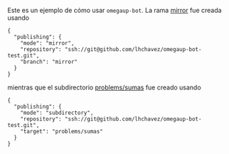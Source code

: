 Este es un ejemplo de cómo usar `omegaup-bot`. La rama
[mirror](https://github.com/lhchavez/omegaup-bot-test/tree/mirror) fue creada
usando

    {
      "publishing": {
        "mode": "mirror",
        "repository": "ssh://git@github.com/lhchavez/omegaup-bot-test.git",
        "branch": "mirror"
      }
    }

mientras que el subdirectorio
[problems/sumas](https://github.com/lhchavez/omegaup-bot-test/tree/master/problems/sumas)
fue creado usando

    {
      "publishing": {
        "mode": "subdirectory",
        "repository": "ssh://git@github.com/lhchavez/omegaup-bot-test.git",
        "target": "problems/sumas"
      }
    }
